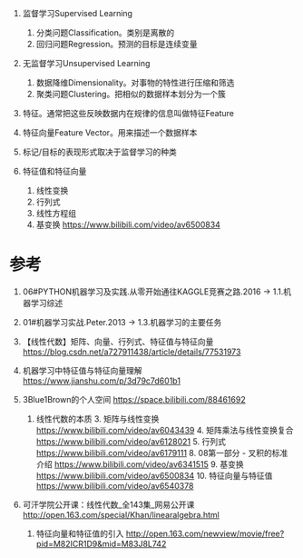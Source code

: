 

1. 监督学习Supervised Learning
    1. 分类问题Classification。类别是离散的
    2. 回归问题Regression。预测的目标是连续变量
2. 无监督学习Unsupervised Learning
    1. 数据降维Dimensionality。对事物的特性进行压缩和筛选
    2. 聚类问题Clustering。把相似的数据样本划分为一个簇
3. 特征。通常把这些反映数据内在规律的信息叫做特征Feature
4. 特征向量Feature Vector。用来描述一个数据样本
5. 标记/目标的表现形式取决于监督学习的种类

6. 特征值和特征向量
    1. 线性变换
    2. 行列式
    3. 线性方程组
    4. 基变换 https://www.bilibili.com/video/av6500834

# 参考

1. 06#PYTHON机器学习及实践.从零开始通往KAGGLE竞赛之路.2016 -> 1.1.机器学习综述
2. 01#机器学习实战.Peter.2013 -> 1.3.机器学习的主要任务
3. 【线性代数】矩阵、向量、行列式、特征值与特征向量 https://blog.csdn.net/a727911438/article/details/77531973
4. 机器学习中特征值与特征向量理解 https://www.jianshu.com/p/3d79c7d601b1
5. 3Blue1Brown的个人空间 https://space.bilibili.com/88461692
    1. 线性代数的本质
        3. 矩阵与线性变换 https://www.bilibili.com/video/av6043439
        4. 矩阵乘法与线性变换复合 https://www.bilibili.com/video/av6128021
        5. 行列式 https://www.bilibili.com/video/av6179111
        8. 08第一部分 - 叉积的标准介绍 https://www.bilibili.com/video/av6341515
        9. 基变换 https://www.bilibili.com/video/av6500834
        10. 特征向量与特征值 https://www.bilibili.com/video/av6540378
    
6. 可汗学院公开课：线性代数_全143集_网易公开课 http://open.163.com/special/Khan/linearalgebra.html
    1. 特征向量和特征值的引入 http://open.163.com/newview/movie/free?pid=M82ICR1D9&mid=M83J8L742